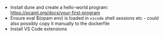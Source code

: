 - Install dune and create a hello-world program: https://ocaml.org/docs/your-first-program
- Ensure eval $(opam env) is loaded in `vscode` shell sessions etc - could also possibly copy it manually to the dockerfile
- Install VS Code extensions